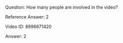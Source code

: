 Question: How many people are involved in the video?

Reference Answer: 2

Video ID: 8996671420

Answer: 2


